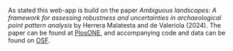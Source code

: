 As stated this web-app is build on the paper *Ambiguous landscapes: A framework for assessing robustness and uncertainties in archaeological point pattern analysis* by Herrera Malatesta and de Valeriola (2024). The paper can be found at [PlosONE](https://journals.plos.org/plosone/article?id=10.1371/journal.pone.0307743), and accompanying code and data can be found on [OSF](https://osf.io/u2gyq/).